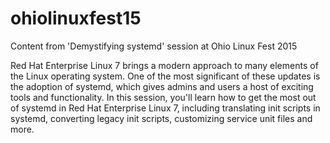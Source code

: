 # ohiolinuxfest15
Content from 'Demystifying systemd' session at Ohio Linux Fest 2015

Red Hat Enterprise Linux 7 brings a modern approach to many elements of the Linux operating system. One of the most significant of these updates is the adoption of systemd, which gives admins and users a host of exciting tools and functionality.  In this session, you'll learn how to get the most out of systemd in Red Hat Enterprise Linux 7, including translating init scripts in systemd, converting legacy init scripts, customizing service unit files and more.
